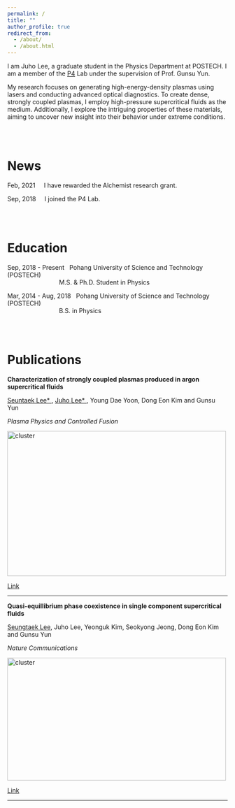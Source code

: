 ```yaml
---
permalink: /
title: ""
author_profile: true
redirect_from: 
  - /about/
  - /about.html
---
```


I am Juho Lee, a graduate student in the Physics Department at POSTECH. I am a member of the [P4](https://sites.google.com/site/p4postech/) Lab under the supervision of Prof. Gunsu Yun.

My research focuses on generating high-energy-density plasmas using lasers and conducting advanced optical diagnostics. To create dense, strongly coupled plasmas, I employ high-pressure supercritical fluids as the medium. Additionally, I explore the intriguing properties of these materials, aiming to uncover new insight into their behavior under extreme conditions.


<br>
<br>

News
======
Feb, 2021 &nbsp; &nbsp; I have rewarded the Alchemist research grant.  

Sep, 2018 &nbsp; &nbsp; I joined the P4 Lab.  


<br>
<br>

Education
======
Sep, 2018 - Present &nbsp; Pohang University of Science and Technology (POSTECH)  
&nbsp; &nbsp; &nbsp; &nbsp; &nbsp; &nbsp; &nbsp; &nbsp; &nbsp; &nbsp; &nbsp; &nbsp; &nbsp; &nbsp; &nbsp; M.S. & Ph.D. Student in Physics
  
Mar, 2014 - Aug, 2018 &nbsp; Pohang University of Science and Technology (POSTECH)  
&nbsp; &nbsp; &nbsp; &nbsp; &nbsp; &nbsp;  &nbsp; &nbsp; &nbsp; &nbsp; &nbsp; &nbsp; &nbsp; &nbsp; &nbsp; B.S. in Physics


<br>
<br>

Publications
======

**Characterization of strongly coupled plasmas produced in argon supercritical fluids**

<u>Seuntaek Lee* </u>, <u>Juho Lee* </u>, Young Dae Yoon, Dong Eon Kim and Gunsu Yun

*Plasma Physics and Controlled Fusion*

<img src="https://leejuho95.github.io/files/laser produced plasma.PNG" width="500px" height="332px" title="cluster">   

[Link](https://leejuho95.github.io/files/Lee_2022_Plasma_Phys._Control._Fusion_64_095010.pdf)

------

**Quasi-equillibrium phase coexistence in single component supercritical fluids**

<u>Seungtaek Lee</u>, Juho Lee, Yeonguk Kim, Seokyong Jeong, Dong Eon Kim and Gunsu Yun

*Nature Communications*

<img src="https://leejuho95.github.io/files/cluster transport.jpg" width="500px" height="281px" title="cluster">   

[Link](https://leejuho95.github.io/files/s41467-021-24895-y.pdf)

------


